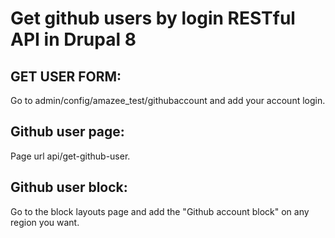 # Get github users by login RESTful API in Drupal 8

GET USER FORM:
----------------------

Go to admin/config/amazee_test/githubaccount and add your account login.


Github user page:
----------------------

Page url api/get-github-user.


Github user block:
----------------------

Go to the block layouts page and add the "Github account block"
on any region you want.
